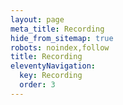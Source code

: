 ```yaml
---
layout: page
meta_title: Recording
hide_from_sitemap: true
robots: noindex,follow
title: Recording
eleventyNavigation:
  key: Recording
  order: 3
---
```

